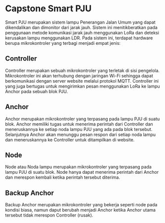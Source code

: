 
# Capstone Smart PJU

Smart PJU merupakan sistem lampu Penerangan Jalan Umum yang dapat dikendalikan dan dimonitor dari jarak jauh. Sistem ini menitikberatkan pada penggunaan metode komunikasi jarak jauh menggunakan LoRa dan deteksi kerusakan lampu menggunakan LDR. Pada sistem ini, terdapat hardware berupa mikrokontroler yang terbagi menjadi empat jenis:

## Controller

Controller merupakan sebuah mikrokontroler yang terletak di sisi pengelola. Mikrokontroler ini akan terhubung dengan jaringan Wi-Fi sehingga dapat berkomunikasi dengan server website melalui protokol MQTT. Controller ini yang juga bertugas untuk mengirimkan pesan menggunakan LoRa ke lampu Anchor pada sebuah blok PJU.

## Anchor

Anchor merupakan mikrokontroler yang terpasang pada lampu PJU di suatu blok. Anchor memiliki tugas untuk menerima perintah dari Controller dan meneruskannya ke setiap noda lampu PJU yang ada pada blok tersebut. Selanjutnya Anchor akan menunggu pesan respon dari setiap noda lampu dan meneruskannya ke Controller untuk ditampilkan di website.

## Node

Node atau Noda lampu merupakan mikrokontroler yang terpasang pada lampu PJU di suatu blok. Node hanya dapat menerima perintah dari Anchor dan merespon kembali ketika perintah tersebut diterima.

## Backup Anchor

Backup Anchor merupakan mikrokontroler yang bekerja seperti node pada kondisi biasa, namun daput berubah menjadi Anchor ketika Anchor utama tersebut tidak merespon Controller (rusak). 
